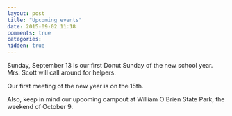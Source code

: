 ```yaml
---
layout: post
title: "Upcoming events"
date: 2015-09-02 11:18
comments: true
categories: 
hidden: true
---
```

Sunday, September 13 is our first Donut Sunday of the new school year. Mrs. Scott will call around for helpers.

Our first meeting of the new year is on the 15th.

Also, keep in mind our upcoming campout at William O'Brien State Park, the weekend of October 9.